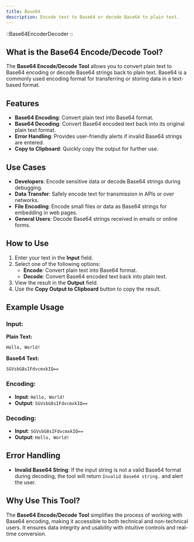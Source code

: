 ```yaml
---
title: Base64
description: Encode text to Base64 or decode Base64 to plain text.
---
```


::Base64EncoderDecoder
::

## What is the Base64 Encode/Decode Tool?

The **Base64 Encode/Decode Tool** allows you to convert plain text to Base64 encoding or decode Base64 strings back to plain text. Base64 is a commonly used encoding format for transferring or storing data in a text-based format.

## Features

- **Base64 Encoding**: Convert plain text into Base64 format.
- **Base64 Decoding**: Convert Base64 encoded text back into its original plain text format.
- **Error Handling**: Provides user-friendly alerts if invalid Base64 strings are entered.
- **Copy to Clipboard**: Quickly copy the output for further use.

## Use Cases

- **Developers**: Encode sensitive data or decode Base64 strings during debugging.
- **Data Transfer**: Safely encode text for transmission in APIs or over networks.
- **File Encoding**: Encode small files or data as Base64 strings for embedding in web pages.
- **General Users**: Decode Base64 strings received in emails or online forms.

## How to Use

1. Enter your text in the **Input** field.
2. Select one of the following options:
   - **Encode**: Convert plain text into Base64 format.
   - **Decode**: Convert Base64 encoded text back into plain text.
3. View the result in the **Output** field.
4. Use the **Copy Output to Clipboard** button to copy the result.

## Example Usage

### Input:

**Plain Text:**

```
Hello, World!
```

**Base64 Text:**

```
SGVsbG8sIFdvcmxkIQ==
```

### Encoding:

- **Input**: `Hello, World!`
- **Output**: `SGVsbG8sIFdvcmxkIQ==`

### Decoding:

- **Input**: `SGVsbG8sIFdvcmxkIQ==`
- **Output**: `Hello, World!`

## Error Handling

- **Invalid Base64 String**: If the input string is not a valid Base64 format during decoding, the tool will return `Invalid Base64 string.` and alert the user.

## Why Use This Tool?

The **Base64 Encode/Decode Tool** simplifies the process of working with Base64 encoding, making it accessible to both technical and non-technical users. It ensures data integrity and usability with intuitive controls and real-time conversion.
